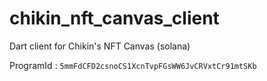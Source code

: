 # chikin_nft_canvas_client

Dart client for Chikin's NFT Canvas (solana)


ProgramId : ```5mmFdCFD2csnoCS1XcnTvpFGsWW6JvCRVxtCr91mtSKb```